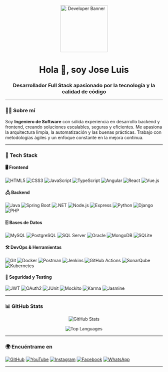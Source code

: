 <div align="center">
  <img src="https://cdn-icons-png.flaticon.com/512/919/919825.png" alt="Developer Banner" width="150" />
  <h1>Hola 👋, soy Jose Luis</h1>
  <h3>Desarrollador Full Stack apasionado por la tecnología y la calidad de código</h3>
</div>

--- 

### 👨‍💻 Sobre mí

Soy **Ingeniero de Software** con sólida experiencia en desarrollo backend y frontend, creando soluciones escalables, seguras y eficientes. Me apasiona la arquitectura limpia, la automatización y las buenas prácticas. Trabajo con metodologías ágiles y un enfoque constante en la mejora continua.

---

### 🚀 Tech Stack

#### 🖥️ Frontend  
![HTML5](https://img.shields.io/badge/HTML5-E34F26?style=flat-square&logo=html5&logoColor=white) ![CSS3](https://img.shields.io/badge/CSS3-1572B6?style=flat-square&logo=css3&logoColor=white) ![JavaScript](https://img.shields.io/badge/JavaScript-F7DF1E?style=flat-square&logo=javascript&logoColor=black) ![TypeScript](https://img.shields.io/badge/TypeScript-3178C6?style=flat-square&logo=typescript&logoColor=white) ![Angular](https://img.shields.io/badge/Angular-DD0031?style=flat-square&logo=angular&logoColor=white) ![React](https://img.shields.io/badge/React-61DAFB?style=flat-square&logo=react&logoColor=black) ![Vue.js](https://img.shields.io/badge/Vue.js-4FC08D?style=flat-square&logo=vue.js&logoColor=white)

#### 🖧 Backend  
![Java](https://img.shields.io/badge/Java-007396?style=flat-square&logo=java&logoColor=white) ![Spring Boot](https://img.shields.io/badge/Spring_Boot-6DB33F?style=flat-square&logo=springboot&logoColor=white) ![.NET](https://img.shields.io/badge/.NET-512BD4?style=flat-square&logo=dotnet&logoColor=white) ![Node.js](https://img.shields.io/badge/Node.js-339933?style=flat-square&logo=node.js&logoColor=white) ![Express](https://img.shields.io/badge/Express-000000?style=flat-square&logo=express&logoColor=white) ![Python](https://img.shields.io/badge/Python-3776AB?style=flat-square&logo=python&logoColor=white) ![Django](https://img.shields.io/badge/Django-092E20?style=flat-square&logo=django&logoColor=white) ![PHP](https://img.shields.io/badge/PHP-777BB4?style=flat-square&logo=php&logoColor=white)

#### 🗄️ Bases de Datos  
![MySQL](https://img.shields.io/badge/MySQL-4479A1?style=flat-square&logo=mysql&logoColor=white) ![PostgreSQL](https://img.shields.io/badge/PostgreSQL-336791?style=flat-square&logo=postgresql&logoColor=white) ![SQL Server](https://img.shields.io/badge/SQL_Server-CC2927?style=flat-square&logo=microsoft-sql-server&logoColor=white) ![Oracle](https://img.shields.io/badge/Oracle-F80000?style=flat-square&logo=oracle&logoColor=white) ![MongoDB](https://img.shields.io/badge/MongoDB-47A248?style=flat-square&logo=mongodb&logoColor=white) ![SQLite](https://img.shields.io/badge/SQLite-003B57?style=flat-square&logo=sqlite&logoColor=white)

#### 🛠️ DevOps & Herramientas  
![Git](https://img.shields.io/badge/Git-F05032?style=flat-square&logo=git&logoColor=white) ![Docker](https://img.shields.io/badge/Docker-2496ED?style=flat-square&logo=docker&logoColor=white) ![Postman](https://img.shields.io/badge/Postman-FF6C37?style=flat-square&logo=postman&logoColor=white) ![Jenkins](https://img.shields.io/badge/Jenkins-D24939?style=flat-square&logo=jenkins&logoColor=white) ![GitHub Actions](https://img.shields.io/badge/GitHub_Actions-2088FF?style=flat-square&logo=githubactions&logoColor=white) ![SonarQube](https://img.shields.io/badge/SonarQube-4E9BCD?style=flat-square&logo=sonarqube&logoColor=white) ![Kubernetes](https://img.shields.io/badge/Kubernetes-326CE5?style=flat-square&logo=kubernetes&logoColor=white)

#### 🔐 Seguridad y Testing  
![JWT](https://img.shields.io/badge/JWT-000000?style=flat-square&logo=jsonwebtokens&logoColor=white) ![OAuth2](https://img.shields.io/badge/OAuth2-3E8DCC?style=flat-square&logo=oauth&logoColor=white) ![JUnit](https://img.shields.io/badge/JUnit-25A162?style=flat-square&logo=java&logoColor=white) ![Mockito](https://img.shields.io/badge/Mockito-45B39D?style=flat-square) ![Karma](https://img.shields.io/badge/Karma-DDDD00?style=flat-square&logo=karma&logoColor=black) ![Jasmine](https://img.shields.io/badge/Jasmine-8A4182?style=flat-square&logo=jasmine&logoColor=white)

---

### 📊 GitHub Stats

<p align="center">
  <img src="https://github-readme-stats.vercel.app/api?username=JoseCastro94&show_icons=true&theme=dracula" alt="GitHub Stats"/>
</p>
<p align="center">
  <img src="https://github-readme-stats.vercel.app/api/top-langs/?username=JoseCastro94&layout=compact&theme=dracula" alt="Top Languages"/>
</p>

---

### 🌍 Encuéntrame en

[![GitHub](https://img.shields.io/badge/-GitHub-181717?style=flat-square&logo=github)](https://github.com/jose9428) [![YouTube](https://img.shields.io/badge/-YouTube-FF0000?style=flat-square&logo=youtube)](https://www.youtube.com/channel/UC3IMYvCVDv2nwm_V1OOdrBA/featured) [![Instagram](https://img.shields.io/badge/-Instagram-E4405F?style=flat-square&logo=instagram)](https://www.instagram.com/jose.luis94822/) [![Facebook](https://img.shields.io/badge/-Facebook-1877F2?style=flat-square&logo=facebook)](https://www.facebook.com/people/Jose-Luis/100024599944318/) [![WhatsApp](https://img.shields.io/badge/-WhatsApp-25D366?style=flat-square&logo=whatsapp)](https://wa.me/51935162630)

---

